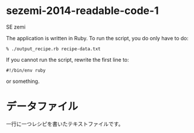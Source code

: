 sezemi-2014-readable-code-1
===========================

SE zemi

The application is written in Ruby.
To run the script, you do only have to do:

    % ./output_recipe.rb recipe-data.txt

If you cannot run the script, rewrite the first line to:

    #!/bin/env ruby

or something.

データファイル
=============

一行に一つレシピを書いたテキストファイルです。



